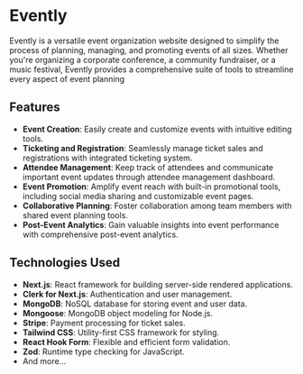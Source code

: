 # Evently

Evently is a versatile event organization website designed to simplify the process of planning, managing, and promoting events of all sizes. Whether you're organizing a corporate conference, a community fundraiser, or a music festival, Evently provides a comprehensive suite of tools to streamline every aspect of event planning

## Features

- **Event Creation**: Easily create and customize events with intuitive editing tools.
- **Ticketing and Registration**: Seamlessly manage ticket sales and registrations with integrated ticketing system.
- **Attendee Management**: Keep track of attendees and communicate important event updates through attendee management dashboard.
- **Event Promotion**: Amplify event reach with built-in promotional tools, including social media sharing and customizable event pages.
- **Collaborative Planning**: Foster collaboration among team members with shared event planning tools.
- **Post-Event Analytics**: Gain valuable insights into event performance with comprehensive post-event analytics.

## Technologies Used

- **Next.js**: React framework for building server-side rendered applications.
- **Clerk for Next.js**: Authentication and user management.
- **MongoDB**: NoSQL database for storing event and user data.
- **Mongoose**: MongoDB object modeling for Node.js.
- **Stripe**: Payment processing for ticket sales.
- **Tailwind CSS**: Utility-first CSS framework for styling.
- **React Hook Form**: Flexible and efficient form validation.
- **Zod**: Runtime type checking for JavaScript.
- And more...
